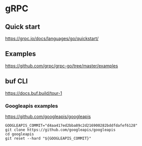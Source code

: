 # gRPC

## Quick start
https://grpc.io/docs/languages/go/quickstart/

## Examples
https://github.com/grpc/grpc-go/tree/master/examples

## buf CLI
https://docs.buf.build/tour-1

### Googleapis examples

https://github.com/googleapis/googleapis

```
GOOGLEAPIS_COMMIT="d4aa417ed2bba89c2d216900282bddfdafef6128"
git clone https://github.com/googleapis/googleapis
cd googleapis
git reset --hard "${GOOGLEAPIS_COMMIT}"
```